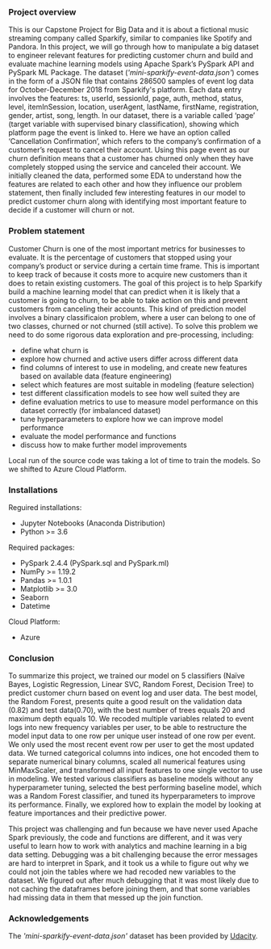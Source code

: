 ### Project overview
This is our Capstone Project for Big Data and it is about a fictional music streaming company called Sparkify, similar to companies like Spotify and Pandora. In this project, we will go through how to manipulate a big dataset to engineer relevant features for predicting customer churn and build and evaluate machine learning models using Apache Spark’s PySpark API and PySpark ML Package.
The dataset (*'mini-sparkify-event-data.json'*) comes in the form of a JSON file that contains 286500 samples of event log data for October-December 2018 from Sparkify's platform. Each data entry involves the features: ts, userId, sessionId, page, auth, method, status, level, itemInSession, location, userAgent, lastName, firstName, registration, gender, artist, song, length. In our dataset, there is a variable called ‘page’ (target variable with supervised binary classification), showing which platform page the event is linked to. Here we have an option called ‘Cancellation Confirmation’, which refers to the company’s confirmation of a customer’s request to cancel their account. Using this page event as our churn definition means that a customer has churned only when they have completely stopped using the service and canceled their account. We initially cleaned the data, performed some EDA to understand how the features are related to each other and how they influence our problem statement, then finally included few interesting features in our model to predict customer churn along with identifying most important feature to decide if a customer will churn or not.

### Problem statement
Customer Churn is one of the most important metrics for businesses to evaluate. It is the percentage of customers that stopped using your company’s product or service during a certain time frame. This is important to keep track of because it costs more to acquire new customers than it does to retain existing customers. The goal of this project is to help Sparkify build a machine learning model that can predict when it is likely that a customer is going to churn, to be able to take action on this and prevent customers from canceling their accounts. This kind of prediction model involves a binary classificaion problem, where a user can belong to one of two classes, churned or not churned (still active). To solve this problem we need to do some rigorous data exploration and pre-processing, including:
- define what churn is
- explore how churned and active users differ across different data
- find columns of interest to use in modeling, and create new features based on available data (feature engineering)
- select which features are most suitable in modeling (feature selection)
- test different classification models to see how well suited they are
- define evaluation metrics to use to measure model performance on this dataset correctly (for imbalanced dataset)
- tune hyperparameters to explore how we can improve model performance
- evaluate the model performance and functions
- discuss how to make further model improvements

Local run of the source code was taking a lot of time to train the models. So we shifted to Azure Cloud Platform.

### Installations
Reguired installations:
- Jupyter Notebooks (Anaconda Distribution)
- Python >= 3.6

Required packages:
- PySpark 2.4.4 (PySpark.sql and PySpark.ml)
- NumPy >= 1.19.2
- Pandas >= 1.0.1
- Matplotlib >= 3.0
- Seaborn
- Datetime

Cloud Platform:
-	Azure

### Conclusion
To summarize this project, we trained our model on 5 classifiers (Naïve Bayes, Logistic Regression, Linear SVC, Random Forest, Decision Tree) to predict customer churn based on event log and user data. The best model, the Random Forest, presents quite a good result on the validation data (0.82) and test data(0.70), with the best number of trees equals 20 and maximum depth equals 10. We recoded multiple variables related to event logs into new frequency variables per user, to be able to restructure the model input data to one row per unique user instead of one row per event. We only used the most recent event row per user to get the most updated data. We turned categorical columns into indices, one hot encoded them to separate numerical binary columns, scaled all numerical features using MinMaxScaler, and transformed all input features to one single vector to use in modeling. We tested various classifiers as baseline models without any hyperparameter tuning, selected the best performing baseline model, which was a Random Forest classifier, and tuned its hyperparameters to improve its performance. Finally, we explored how to explain the model by looking at feature importances and their predictive power.

This project was challenging and fun because we have never used Apache Spark previously, the code and functions are different, and it was very useful to learn how to work with analytics and machine learning in a big data setting. Debugging was a bit challenging because the error messages are hard to interpret in Spark, and it took us a while to figure out why we could not join the tables where we had recoded new variables to the dataset. We figured out after much debugging that it was most likely due to not caching the dataframes before joining them, and that some variables had missing data in them that messed up the join function.

### Acknowledgements
The *'mini-sparkify-event-data.json'* dataset has been provided by [Udacity](https://www.udacity.com/).

